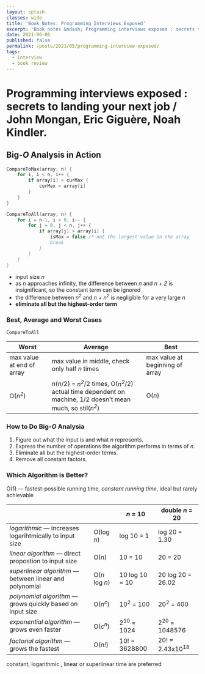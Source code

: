 ```yaml
---
layout: splash
classes: wide
title: 'Book Notes: Programming Interviews Exposed'
excerpt: 'Book notes &mdash; Programming interviews exposed : secrets to landing your next job / John Mongan, Eric Giguère, Noah Kindler.'
date: 2021-06-06
published: false
permalink: /posts/2021/05/programming-interview-exposed/
tags:
  - interview
  - book review
---
```


# Programming interviews exposed : secrets to landing your next job / John Mongan, Eric Giguère, Noah Kindler.

## Big-*O* Analysis in Action
``` c
CompareToMax(array, n) {
    for i, i < n, i++ {
        if array[i] > curMax {
            curMax = array[i]
        }
    }
}
```
``` c
CompareToAll(array, n) {
    for i = n-1, i > 0, i-- {
        for j = 0, j < n, j++ {
            if array[j] > array[i] {
                isMax = false /* not the largest value in the array
                break
            }
        }
    }
}
```
- input size *n*
- as *n* approaches infinity, the difference between *n* and *n* + *2* is insignificant, so the constant term can be ignored
- the difference between *n<sup>2</sup>* and *n* + *n<sup>2</sup>* is negligible for a very large *n*
- **eliminate all but the highest-order term**

### Best, Average and Worst Cases
`CompareToAll`

Worst | Average | Best
----- | ------- | ----
max value at end of array | max value in middle, check only half *n* times | max value at beginning of array
O(*n<sup>2</sup>*) | *n*(*n*/2) = *n<sup>2</sup>*/2 times, O(*n<sup>2</sup>*/2)<br/>actual time dependent on machine, 1/2 doesn't mean much, so stil(*n<sup>2</sup>*) | O(*n*)

### How to Do Big-*O* Analysia
1. Figure out what the input is and what *n* represents.
1. Express the number of operations the algorithm performs in terms of *n*.
1. Eliminate all but the highest-order terms.
1. Remove all  constant factors.

### Which Algorithm is Better?
O(1) &mdash; fastest-possible running time, *constant running time*, ideal but rarely achievable

| | | *n* = 10 | double *n* = 20
---|---|---|---
*logarithmic* &mdash; increases logarihtmically to input size | O(log *n*) | log 10 = 1 | log 20 = 1.30
*linear algorithm* &mdash; direct propostion to input size | O(*n*) | 10 = 10 | 20 = 20
*superlinear algorithm* &mdash; between linear and polynomial | O(*n* log *n*) | 10 log 10 = 10 | 20 log 20 = 26.02
*polynomial algorithm* &mdash; grows quickly based on input size | O(*n<sup>c</sup>*) | 10<sup>2</sup> = 100 | 20<sup>2</sup> = 400
*exponential algorithm* &mdash; grows even faster | O(*c<sup>n</sup>*) | 2<sup>10</sup> = 1024 | 2<sup>20</sup> = 1048576
*factorial algorithm* &mdash; grows the fastest | O(*n!*) | 10! = 3628800 | 20! = 2.43x10<sup>18</sup>

constant, logarithmic , linear or superlinear time are preferred